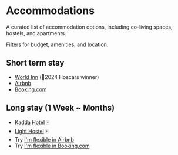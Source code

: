 # Accommodations

A curated list of accommodation options, including co-living spaces, hostels, and apartments.

Filters for budget, amenities, and location.

## Short term stay

- [World Inn](https://www.hostelworld.com/pwa/wds/hosteldetails.php/World-Inn/Hualien/290164) (🥇2024 Hoscars winner)
- [Airbnb](https://www.airbnb.com.tw/hualien-city-taiwan/stays)
- [Booking.com](https://www.booking.com/searchresults.zh-tw.html?ss=Hualien+City%2C+Hualien+County%2C+Taiwan)

## Long stay (1 Week ~ Months)

- [Kadda Hotel](https://www.kaddahotel.com/News/Page?UNID=32182342-cd2e-4fbc-8f20-1e901f72ed35) 🀄
- [Light Hostel](https://www.lighthostel.com.tw/special_content.aspx?sid=6) 🀄
- Try [I'm flexible in Airbnb](https://www.guestready.com/blog/airbnb-launched-long-term-rentals/)
- Try [I'm flexible in Booking.com](https://www.booking.com/)
